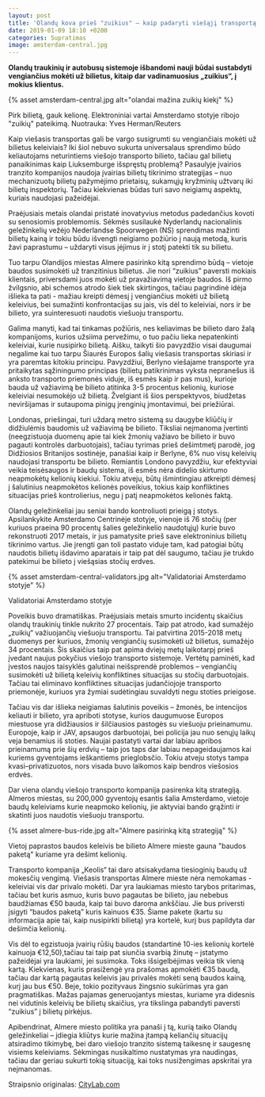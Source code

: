 ```yaml
---
layout: post
title: 'Olandų kova prieš "zuikius" – kaip padaryti viešąjį transportą patrauklesnių'
date: 2019-01-09 18:10 +0200
categories: Supratimas
image: amsterdam-central.jpg
---
```


**Olandų traukinių ir autobusų sistemoje išbandomi nauji būdai sustabdyti vengiančius mokėti už bilietus, kitaip dar vadinamuosius „zuikius“, į mokius klientus.**

{% asset amsterdam-central.jpg alt="olandai mažina zuikių kiekį" %}

<div class="lighter smaller mt10">
    Pirk bilietą, gauk kelionę. Elektroniniai vartai Amsterdamo stotyje ribojo "zuikių" pateikimą. Nuotrauka: Yves Herman/Reuters
</div>

Kaip viešasis transportas gali be vargo susigrumti su vengiančiais mokėti už bilietus keleiviais? Iki šiol nebuvo sukurta universalaus sprendimo būdo keliautojams neturintiems viešojo transporto bilieto, tačiau gal bilietų panaikinimas kaip Liuksemburge išspręstų problemą? Pasaulyje įvairios tranzito kompanijos naudoja įvairias bilietų tikrinimo strategijas – nuo mechanizuotų bilietų pažymėjimo prietaisų, sukamųjų kryžminių užtvarų iki bilietų inspektorių. Tačiau kiekvienas būdas turi savo neigiamų aspektų, kuriais naudojasi pažeidėjai.

Praėjusiais metais olandai pristatė inovatyvius metodus padedančius kovoti su senosiomis problemomis. Sėkmės susilaukė Nyderlandų nacionalinis geležinkelių vežėjo Nederlandse Spoorwegen (NS) sprendimas mažinti bilietų kainą ir tokiu būdu išvengti neigiamo požiūrio į naują metodą, kuris žavi paprastumu – uždaryti visus įėjimus ir į stotį patekti tik su bilietu.

Tuo tarpu Olandijos miestas Almere pasirinko kitą sprendimo būdą – vietoje baudos susimokėti už tranzitinius bilietus. Jie nori “zuikius” paversti mokiais klientais, priversdami juos mokėti už pravažiavimą vietoje baudos. Iš pirmo žvilgsnio, abi schemos atrodo šiek tiek skirtingos, tačiau pagrindinė idėja išlieka ta pati - mažiau kreipti dėmesį į vengiančius mokėti už bilietą keleivius, bei sumažinti konfrontacijas su jais, vis dėl to keleiviai, nors ir be bilieto, yra suinteresuoti naudotis viešuoju transportu.

Galima manyti, kad tai tinkamas požiūris, nes keliavimas be bilieto daro žalą kompanijoms, kurios užsiima pervežimu, o tuo pačiu lieka nepatenkinti keleiviai, kurie nusipirko bilietą. Aišku, taikyti šio pavyzdžio visai daugumai negalime kai tuo tarpu Šiaurės Europos šalių viešasis transportas skiriasi ir yra paremtas kitokiu principu. Pavyzdžiui, Berlyno viešajame transporte yra pritaikytas sąžiningumo principas (bilietų patikrinimas vyksta nepranešus iš anksto transporto priemonės viduje, iš esmės kaip ir pas mus), kurioje bauda už važiavimą be bilieto atitinka 3-5 procentus kelionių, kuriose keleiviai nesumokėjo už bilietą. Žvelgiant iš šios perspektyvos, biudžetas neviršijamas ir sutaupoma pinigų įrenginių įmontavimui, bei priežiūrai.

Londonas, priešingai, turi uždarą metro sistemą su daugybe kliūčių ir didžiulėmis baudomis už važiavimą be bilieto. Tiksliai neįmanoma įvertinti (neegzistuoja duomenų apie tai kiek žmonių važiavo be bilieto ir buvo pagauti kontrolės darbuotojais), tačiau tyrimas prieš dešimtmetį parodė, jog Didžiosios Britanijos sostinėje, panašiai kaip ir Berlyne, 6% nuo visų keleivių naudojasi transportu be bilieto. Remiantis Londono pavyzdžiu, kur efektyviai veikia teisėsaugos ir baudų sistema, iš esmės nėra didelio skirtumo neapmokėtų kelionių kiekiui. Tokiu atveju, būtų išmintingiau atkreipti dėmesį į šalutinius neapmokėtos kelionės poveikius, tokius kaip konfliktines situacijas prieš kontrolierius, negu į patį neapmokėtos kelionės faktą.

Olandų geležinkeliai jau seniai bando kontroliuoti prieigą į stotys. Apsilankykite Amsterdamo Centrinėje stotyje, vienoje iš 76 stočių (per kuriuos praeina 90 procentų šalies geležinkelio naudotųjų) kurie buvo rekonstruoti 2017 metais, ir jus pamatysite prieš save elektroninius bilietų tikrinimo vartus. Jie įrengti gan toli pastato viduje tam, kad patogiai būtų naudotis bilietų išdavimo aparatais ir taip pat dėl saugumo, tačiau jie trukdo patekimui be bilieto į viešąsias stočių erdves.

{% asset amsterdam-central-validators.jpg alt="Validatoriai Amsterdamo stotyje" %}

<div class="lighter smaller mt10">
    Validatoriai Amsterdamo stotyje
</div>

Poveikis buvo dramatiškas. Praėjusiais metais smurto incidentų skaičius olandų traukinių tinkle nukrito 27 procentais. Taip pat atrodo, kad sumažėjo „zuikių“ važiuojančių viešuoju transportu. Tai patvirtina 2015-2018 metų duomenys per kuriuos, žmonių vengiančių susimokėti už bilietus, sumažėjo 34 procentais. Šis skaičius taip pat apima dviejų metų laikotarpį prieš įvedant naujus pokyčius viešojo transporto sistemoje. Vertėtų paminėti, kad įvestos naujos taisyklės galutinai neišsprendė problemos – vengiančių susimokėti už bilietą keleivių konfliktines situacijas su stočių darbuotojais. Tačiau tai eliminavo konfliktines situacijas judančiojoje transporto priemonėje, kuriuos yra žymiai sudėtingiau suvaldyti negu stoties prieigose.

Tačiau vis dar išlieka neigiamas šalutinis poveikis – žmonės, be intencijos keliauti ir bilieto, yra apriboti stotyse, kurios daugumuose Europos miestuose yra didžiausios ir šilčiausios pastogės su viešuoju prieinamumu. Europoje, kaip ir JAV, apsaugos darbuotojai, bei policija jau nuo senųjų laikų veja benamius iš stoties. Naujai pastatyti vartai dar labiau apribos prieinamumą prie šių erdvių – taip jos taps dar labiau nepageidaujamos kai kuriems gyventojams ieškantiems prieglobsčio. Tokiu atveju stotys tampa kvasi–privatizuotos, nors visada buvo laikomos kaip bendros viešosios erdvės.

Dar viena olandų viešojo transporto kompanija pasirenka kitą strategiją. Almeros miestas, su 200,000 gyventojų esantis šalia Amsterdamo, vietoje baudų keleiviams kurie neapmoko kelionių, jie aktyviai bando grąžinti ir skatinti juos naudotis viešuoju transportu.

{% asset almere-bus-ride.jpg alt="Almere pasirinką kitą strategiją" %}

<div class="lighter smaller mt10">
    Vietoj paprastos baudos keleivis be bilieto Almere mieste gauna "baudos paketą" kuriame yra dešimt kelionių.
</div>

Transporto kompanija „Keolis“ tai daro atsisakydama tiesioginių baudų už mokesčių vengimą. Viešasis transportas Almere mieste nėra nemokamas - keleiviai vis dar privalo mokėti. Dar yra laukiamas miesto tarybos pritarimas, tačiau bet kuris asmuo, kuris buvo pagautas be bilieto, jau nebebus baudžiamas €50 bauda, kaip tai buvo daroma ankščiau. Jie bus priversti įsigyti “baudos paketą” kuris kainuos €35. Šiame pakete (kartu su informacija apie tai, kaip nusipirkti bilietą) yra kortelė, kurį bus papildyta dar dešimčia kelionių.

Vis dėl to egzistuoja įvairių rūšių baudos (standartinė 10-ies kelionių kortelė kainuoja €12,50),tačiau tai taip pat siunčia svarbią žinutę – įstatymo pažeidėjai yra laukiami, jei susimoka. Toks išsigelbėjimas veikia tik vieną kartą. Kiekvienas, kuris prasižengė yra prašomas apmokėti €35 baudą, tačiau dar kartą pagautas keleivis jau privalės mokėti seną baudos kainą, kurį jau bus €50. Beje, tokio pozityvaus žingsnio sukūrimas yra gan pragmatiškas. Mažas pajamas generuojantys miestas, kuriame yra didesnis nei vidutinis keleivių be bilietų skaičius, yra tikslinga pabandyti paversti “zuikius” į bilietų pirkėjus.

Apibendrinat, Almere miesto politika yra panaši į tą, kurią taiko Olandų geležinkeliai – įdiegia kliūtys kurie mažina įtampą keliančių situacijų atsiradimo tikimybę, bei daro viešojo tranzito sistemą taikesnę ir saugesnę visiems keleiviams. Sėkmingas nusikaltimo nustatymas yra naudingas, tačiau dar geriau sukurti tokią situaciją, kai toks nusižengimas apskritai yra neįmanomas.

<div class="smaller mt20">
Straipsnio originalas: <a href="//www.citylab.com/transportation/2019/01/fare-calculator-dutch-transit-enforcement-rail-bus-tickets/579715/"> CityLab.com</a>
</div>
